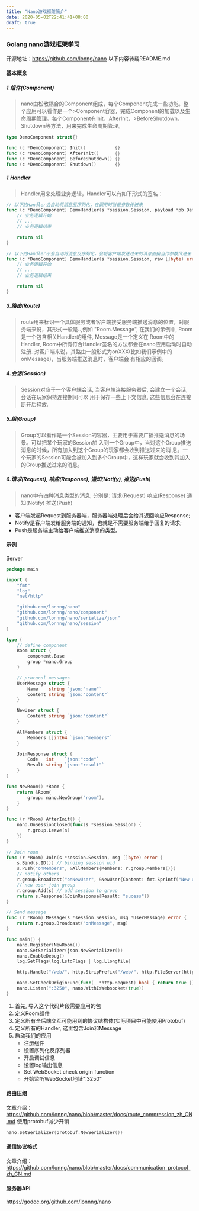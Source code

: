 ```yaml
---
title: "Nano游戏框架简介"
date: 2020-05-02T22:41:41+08:00
draft: true
---
```


### Golang nano游戏框架学习

开源地址：https://github.com/lonng/nano
以下内容转载README.md

#### 基本概念

##### 1.组件(Component)
>nano由松散耦合的Component组成，每个Component完成一些功能。整个应用可以看作是一个>Component容器，完成Component的加载以及生命周期管理。每个Component有Init，AfterInit，>BeforeShutdown，Shutdown等方法，用来完成生命周期管理。
```go
type DemoComponent struct{}

func (c *DemoComponent) Init()           {}
func (c *DemoComponent) AfterInit()      {}
func (c *DemoComponent) BeforeShutdown() {}
func (c *DemoComponent) Shutdown()       {}
```

##### 1.Handler
>Handler用来处理业务逻辑，Handler可以有如下形式的签名：
```go
// 以下的Handler会自动将消息反序列化，在调用时当做参数传进来
func (c *DemoComponent) DemoHandler(s *session.Session, payload *pb.DemoPayload) error {
    // 业务逻辑开始
    // ...
    // 业务逻辑结束

    return nil
}

// 以下的Handler不会自动将消息反序列化，会将客户端发送过来的消息直接当作参数传进来
func (c *DemoComponent) DemoHandler(s *session.Session, raw []byte) error {
    // 业务逻辑开始
    // ...
    // 业务逻辑结束

    return nil
}
```
##### 3.路由(Route)
>route用来标识一个具体服务或者客户端接受服务端推送消息的位置，对服务端来说，其形式一般是..,例如 "Room.Message", 在我们的示例中, Room是一个包含相关Handler的组件, Message是一个定义在 Room中的Handler, Room中所有符合Handler签名的方法都会在nano应用启动时自动注册.
>对客户端来说，其路由一般形式为onXXX(比如我们示例中的onMessage)，当服务端推送消息时，客户端会 有相应的回调。
##### 4.会话(Session)
>Session对应于一个客户端会话, 当客户端连接服务器后, 会建立一个会话, 会话在玩家保持连接期间可以 用于保存一些上下文信息, 这些信息会在连接断开后释放.
##### 5.组(Group)
>Group可以看作是一个Session的容器，主要用于需要广播推送消息的场景。可以把某个玩家的Session加 入到一个Group中，当对这个Group推送消息的时候，所有加入到这个Group的玩家都会收到推送过来的消 息。一个玩家的Session可能会被加入到多个Group中，这样玩家就会收到其加入的Group推送过来的消息。

##### 6.请求(Request), 响应(Response), 通知(Notify), 推送(Push)
>nano中有四种消息类型的消息, 分别是:
>请求(Request)
>响应(Response)
>通知(Notify)
>推送(Push)

* 客户端发起Request到服务器端，服务器端处理后会给其返回响应Response;
* Notify是客户端发给服务端的通知，也就是不需要服务端给予回复的请求;
* Push是服务端主动给客户端推送消息的类型。
#### 示例
Server
```go
package main

import (
	"fmt"
	"log"
	"net/http"

	"github.com/lonnng/nano"
	"github.com/lonnng/nano/component"
	"github.com/lonnng/nano/serialize/json"
	"github.com/lonnng/nano/session"
)

type (
	// define component
	Room struct {
		component.Base
		group *nano.Group
	}

	// protocol messages
	UserMessage struct {
		Name    string `json:"name"`
		Content string `json:"content"`
	}

	NewUser struct {
		Content string `json:"content"`
	}

	AllMembers struct {
		Members []int64 `json:"members"`
	}

	JoinResponse struct {
		Code   int    `json:"code"`
		Result string `json:"result"`
	}
)

func NewRoom() *Room {
	return &Room{
		group: nano.NewGroup("room"),
	}
}

func (r *Room) AfterInit() {
	nano.OnSessionClosed(func(s *session.Session) {
		r.group.Leave(s)
	})
}

// Join room
func (r *Room) Join(s *session.Session, msg []byte) error {
	s.Bind(s.ID()) // binding session uid
	s.Push("onMembers", &AllMembers{Members: r.group.Members()})
	// notify others
	r.group.Broadcast("onNewUser", &NewUser{Content: fmt.Sprintf("New user: %d", s.ID())})
	// new user join group
	r.group.Add(s) // add session to group
	return s.Response(&JoinResponse{Result: "sucess"})
}

// Send message
func (r *Room) Message(s *session.Session, msg *UserMessage) error {
	return r.group.Broadcast("onMessage", msg)
}

func main() {
	nano.Register(NewRoom())
	nano.SetSerializer(json.NewSerializer())
	nano.EnableDebug()
	log.SetFlags(log.LstdFlags | log.Llongfile)

	http.Handle("/web/", http.StripPrefix("/web/", http.FileServer(http.Dir("web"))))

	nano.SetCheckOriginFunc(func(_ *http.Request) bool { return true })
	nano.Listen(":3250", nano.WithIsWebsocket(true))
}
```
1. 首先, 导入这个代码片段需要应用的包
2. 定义Room组件
3. 定义所有全后端交互可能用到的协议结构体(实际项目中可能使用Protobuf)
4. 定义所有的Handler, 这里包含Join和Message
5. 启动我们的应用
	- 注册组件
	- 设置序列化反序列器
	- 开启调试信息
	- 设置log输出信息
	- Set WebSocket check origin function
	- 开始监听WebSocket地址":3250"

#### 路由压缩
文章介绍：https://github.com/lonng/nano/blob/master/docs/route_compression_zh_CN.md
使用protobuf减少开销
```go
nano.SetSerializer(protobuf.NewSerializer())
```
#### 通信协议格式
文章介绍：https://github.com/lonng/nano/blob/master/docs/communication_protocol_zh_CN.md
#### 服务器API
https://godoc.org/github.com/lonnng/nano
